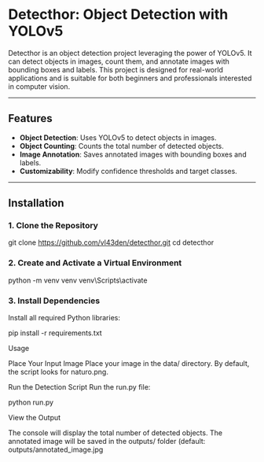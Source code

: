 # Detecthor: Object Detection with YOLOv5

Detecthor is an object detection project leveraging the power of YOLOv5. It can detect objects in images, count them, and annotate images with bounding boxes and labels. This project is designed for real-world applications and is suitable for both beginners and professionals interested in computer vision.

---

## Features
- **Object Detection**: Uses YOLOv5 to detect objects in images.
- **Object Counting**: Counts the total number of detected objects.
- **Image Annotation**: Saves annotated images with bounding boxes and labels.
- **Customizability**: Modify confidence thresholds and target classes.

---

## Installation

### 1. Clone the Repository

git clone https://github.com/vl43den/detecthor.git
cd detecthor

### 2. Create and Activate a Virtual Environment

python -m venv venv
venv\Scripts\activate

### 3. Install Dependencies

Install all required Python libraries:

pip install -r requirements.txt

Usage

Place Your Input Image Place your image in the data/ directory. By default, the script looks for naturo.png.

Run the Detection Script Run the run.py file:

python run.py

View the Output

The console will display the total number of detected objects.
The annotated image will be saved in the outputs/ folder (default: outputs/annotated_image.jpg
